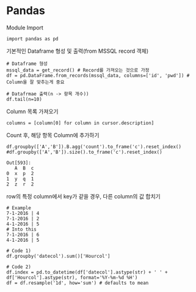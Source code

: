 # Pandas

Module Import
```
import pandas as pd
```
기본적인 Dataframe 형성 및 출력(from MSSQL record 객체)
```
# Dataframe 형성
mssql_data = get_record() # Record를 가져오는 것으로 가정
df = pd.DataFrame.from_records(mssql_data, columns=['id', 'pwd']) # Column을 잘 맞추는게 중요

# Datafrmae 출력(n -> 항목 개수))
df.tail(n=10)
```
Column 목록 가져오기
```
columns = [column[0] for column in cursor.description]
```
Count 후, 해당 항목 Column에 추가하기
```
df.groupby(['A','B']).B.agg('count').to_frame('c').reset_index()
#df.groupby(['A','B']).size().to_frame('c').reset_index()

Out[593]: 
   A  B  c
0  x  p  2
1  y  q  1
2  z  r  2
```
row의 특정 column에서 key가 같을 경우, 다른 column의 값 합치기
```
# Example
7-1-2016 | 4
7-1-2016 | 2
4-1-2016 | 5
# Into this
7-1-2016 | 6
4-1-2016 | 5

# Code 1)
df.groupby('datecol').sum()['Hourcol']

# Code 2)
df.index = pd.to_datetime(df['datecol'].astype(str) + ' ' + df['Hourcol'].astype(str), format='%Y-%m-%d %H')
df = df.resample('1d', how='sum') # defaults to mean 
```